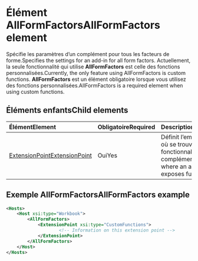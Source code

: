 # <a name="allformfactors-element"></a><span data-ttu-id="94db3-101">Élément AllFormFactors</span><span class="sxs-lookup"><span data-stu-id="94db3-101">AllFormFactors element</span></span>

<span data-ttu-id="94db3-102">Spécifie les paramètres d’un complément pour tous les facteurs de forme.</span><span class="sxs-lookup"><span data-stu-id="94db3-102">Specifies the settings for an add-in for all form factors.</span></span> <span data-ttu-id="94db3-103">Actuellement, la seule fonctionnalité qui utilise **AllFormFactors** est celle des fonctions personnalisées.</span><span class="sxs-lookup"><span data-stu-id="94db3-103">Currently, the only feature using AllFormFactors is custom functions.</span></span> <span data-ttu-id="94db3-104">**AllFormFactors** est un élément obligatoire lorsque vous utilisez des fonctions personnalisées.</span><span class="sxs-lookup"><span data-stu-id="94db3-104">AllFormFactors is a required element when using custom functions.</span></span>

## <a name="child-elements"></a><span data-ttu-id="94db3-105">Éléments enfants</span><span class="sxs-lookup"><span data-stu-id="94db3-105">Child elements</span></span>

|  <span data-ttu-id="94db3-106">Élément</span><span class="sxs-lookup"><span data-stu-id="94db3-106">Element</span></span> |  <span data-ttu-id="94db3-107">Obligatoire</span><span class="sxs-lookup"><span data-stu-id="94db3-107">Required</span></span>  |  <span data-ttu-id="94db3-108">Description</span><span class="sxs-lookup"><span data-stu-id="94db3-108">Description</span></span>  |
|:-----|:-----|:-----|
|  [<span data-ttu-id="94db3-109">ExtensionPoint</span><span class="sxs-lookup"><span data-stu-id="94db3-109">ExtensionPoint</span></span>](extensionpoint.md) |  <span data-ttu-id="94db3-110">Oui</span><span class="sxs-lookup"><span data-stu-id="94db3-110">Yes</span></span> |  <span data-ttu-id="94db3-111">Définit l’emplacement où se trouvent les fonctionnalités d’un complément</span><span class="sxs-lookup"><span data-stu-id="94db3-111">Defines where an add-in exposes functionality.</span></span> |

## <a name="allformfactors-example"></a><span data-ttu-id="94db3-112">Exemple AllFormFactors</span><span class="sxs-lookup"><span data-stu-id="94db3-112">AllFormFactors example</span></span>

```xml
<Hosts>
    <Host xsi:type="Workbook">
        <AllFormFactors>
            <ExtensionPoint xsi:type="CustomFunctions">
                    <!-- Information on this extension point -->
            </ExtensionPoint>
        </AllFormFactors>
    </Host>
</Hosts>
```
